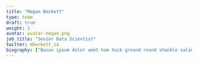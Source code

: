 ```yaml
---
title: "Megan Beckett"
type: team
draft: true
weight: 2
avatar: avatar-megan.png
job_title: "Senior Data Scientist"
twitter: mbeckett_za
biography: ["Bacon ipsum dolor amet ham hock ground round shankle salami beef ribeye boudin meatloaf spare ribs brisket short ribs. Salami flank tail, kevin brisket corned beef boudin andouille t-bone ribeye capicola pork belly alcatra chicken. Filet mignon pancetta alcatra pork tongue, venison pork belly brisket sausage bacon flank ground round. Chicken doner tongue ham, brisket pig chuck strip steak bacon filet mignon. Pig tenderloin bresaola, boudin pastrami bacon shoulder. Fatback tri-tip porchetta leberkas bresaola. Beef ribs andouille ham hock beef hamburger.", "Spicy jalapeno tri-tip sausage strip steak pork loin ball tip. Pork chop flank kevin bacon fatback. Cupim beef sirloin tri-tip venison short ribs pork chop, sausage t-bone tongue picanha. Kevin venison filet mignon jowl, meatball tri-tip flank ham landjaeger prosciutto drumstick picanha. Boudin picanha tenderloin, jerky drumstick meatloaf porchetta short ribs turkey cow cupim.", "Swine pork loin venison, filet mignon kielbasa pork turducken meatloaf alcatra. Beef porchetta pork pancetta prosciutto turducken. Spare ribs pork capicola venison pork loin landjaeger. Pancetta swine beef ribs ribeye shoulder, strip steak alcatra. Pastrami pig sausage pork chop tri-tip."]
---
```

